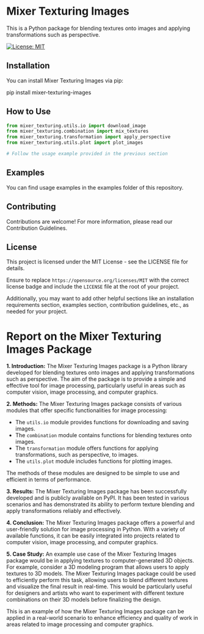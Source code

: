 # Mixer Texturing Images

This is a Python package for blending textures onto images and applying transformations such as perspective.

[![License: MIT](https://img.shields.io/badge/License-MIT-yellow.svg)](https://opensource.org/licenses/MIT)

## Installation

You can install Mixer Texturing Images via pip:

pip install mixer-texturing-images


## How to Use

```python
from mixer_texturing.utils.io import download_image
from mixer_texturing.combination import mix_textures
from mixer_texturing.transformation import apply_perspective
from mixer_texturing.utils.plot import plot_images

# Follow the usage example provided in the previous section
```

## Examples
You can find usage examples in the examples folder of this repository.

## Contributing
Contributions are welcome! For more information, please read our Contribution Guidelines.

## License
This project is licensed under the MIT License - see the LICENSE file for details.


Ensure to replace `https://opensource.org/licenses/MIT` with the correct license badge and include the `LICENSE` file at the root of your project.

Additionally, you may want to add other helpful sections like an installation requirements section, examples section, contribution guidelines, etc., as needed for your project.


# **Report on the Mixer Texturing Images Package**

**1. Introduction:**
The Mixer Texturing Images package is a Python library developed for blending textures onto images and applying transformations such as perspective. The aim of the package is to provide a simple and effective tool for image processing, particularly useful in areas such as computer vision, image processing, and computer graphics.

**2. Methods:**
The Mixer Texturing Images package consists of various modules that offer specific functionalities for image processing:

- The `utils.io` module provides functions for downloading and saving images.
- The `combination` module contains functions for blending textures onto images.
- The `transformation` module offers functions for applying transformations, such as perspective, to images.
- The `utils.plot` module includes functions for plotting images.

The methods of these modules are designed to be simple to use and efficient in terms of performance.

**3. Results:**
The Mixer Texturing Images package has been successfully developed and is publicly available on PyPI. It has been tested in various scenarios and has demonstrated its ability to perform texture blending and apply transformations reliably and effectively.

**4. Conclusion:**
The Mixer Texturing Images package offers a powerful and user-friendly solution for image processing in Python. With a variety of available functions, it can be easily integrated into projects related to computer vision, image processing, and computer graphics.

**5. Case Study:**
An example use case of the Mixer Texturing Images package would be in applying textures to computer-generated 3D objects. For example, consider a 3D modeling program that allows users to apply textures to 3D models. The Mixer Texturing Images package could be used to efficiently perform this task, allowing users to blend different textures and visualize the final result in real-time. This would be particularly useful for designers and artists who want to experiment with different texture combinations on their 3D models before finalizing the design.

This is an example of how the Mixer Texturing Images package can be applied in a real-world scenario to enhance efficiency and quality of work in areas related to image processing and computer graphics.

